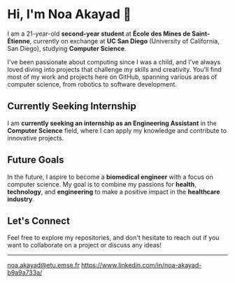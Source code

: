 # Hi, I'm **Noa Akayad** 👋

I am a 21-year-old **second-year student** at **École des Mines de Saint-Étienne**, currently on exchange at **UC San Diego** (University of California, San Diego), studying **Computer Science**.

I've been passionate about computing since I was a child, and I've always loved diving into projects that challenge my skills and creativity. You'll find most of my work and projects here on GitHub, spanning various areas of computer science, from robotics to software development.

## Currently Seeking Internship

I am **currently seeking an internship as an Engineering Assistant** in the **Computer Science** field, where I can apply my knowledge and contribute to innovative projects.

## Future Goals

In the future, I aspire to become a **biomedical engineer** with a focus on computer science. My goal is to combine my passions for **health**, **technology**, and **engineering** to make a positive impact in the **healthcare industry**.

## Let's Connect

Feel free to explore my repositories, and don't hesitate to reach out if you want to collaborate on a project or discuss any ideas!

---

noa.akayad@etu.emse.fr
https://www.linkedin.com/in/noa-akayad-b9a9a733a/
